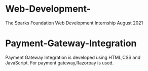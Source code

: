 # Web-Development-
The Sparks Foundation Web Development Internship August 2021 

# Payment-Gateway-Integration
Payment Gateway Integration is developed using HTML,CSS and JavaScript.
For payment gateway,Razorpay is used.



